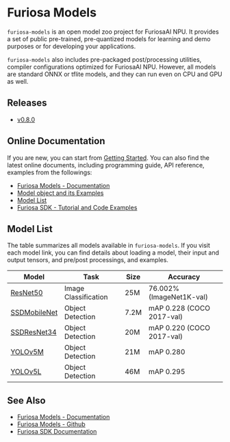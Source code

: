 Furiosa Models
======================
`furiosa-models` is an open model zoo project for FuriosaAI NPU. 
It provides a set of public pre-trained, pre-quantized models for learning and demo purposes or 
for developing your applications.

`furiosa-models` also includes pre-packaged post/processing utilities, compiler configurations optimized
for FuriosaAI NPU. However, all models are standard ONNX or tflite models, 
and they can run even on CPU and GPU as well.

## Releases
* [v0.8.0](https://furiosa-ai.github.io/furiosa-models/changelog/)

## Online Documentation
If you are new, you can start from [Getting Started](https://furiosa-ai.github.io/furiosa-models/latest/getting_started.md).
You can also find the latest online documents, 
including programming guide, API reference, examples from the followings:

* [Furiosa Models - Documentation](https://furiosa-ai.github.io/furiosa-models/latest/)
* [Model object and its Examples](https://furiosa-ai.github.io/furiosa-models/models_and_examples.md)
* [Model List](https://furiosa-ai.github.io/furiosa-models/latest/#model_list)
* [Furiosa SDK - Tutorial and Code Examples](https://furiosa-ai.github.io/docs/latest/en/software/tutorials.html)


## <a name="model_list"></a>Model List
The table summarizes all models available in `furiosa-models`. If you visit each model link, 
you can find details about loading a model, their input and output tensors, and pre/post processings, and examples.

| Model                                   | Task                 | Size | Accuracy                  |
|-----------------------------------------| -------------------- | ---- |---------------------------|
| [ResNet50](models/resnet50_v1.5.md)     | Image Classification | 25M  | 76.002% (ImageNet1K-val)  |
| [SSDMobileNet](models/ssd_mobilenet.md) | Object Detection     | 7.2M | mAP 0.228 (COCO 2017-val) |
| [SSDResNet34](models/ssd_resnet34.md)   | Object Detection     | 20M  | mAP 0.220 (COCO 2017-val) |
| [YOLOv5M](models/yolov5m.md)            | Object Detection     | 21M  | mAP 0.280                 |
| [YOLOv5L](models/yolov5l.md)            | Object Detection     | 46M  | mAP 0.295                 |

## See Also
* [Furiosa Models - Documentation](https://furiosa-ai.github.io/furiosa-models/latest/)
* [Furiosa Models - Github](https://github.com/furiosa-ai/furiosa-models)
* [Furiosa SDK Documentation](https://furiosa-ai.github.io/docs/latest/en/)